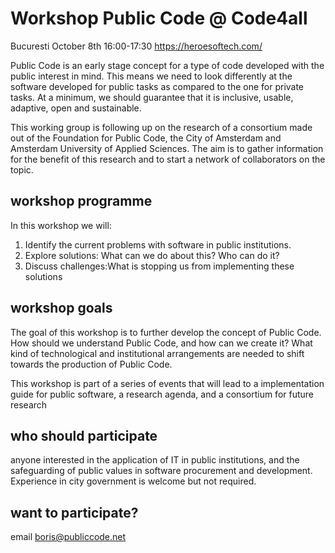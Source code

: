 # Workshop Public Code @ Code4all 
Bucuresti October 8th 16:00-17:30
https://heroesoftech.com/

Public Code is an early stage concept for a type of code developed with the public interest in mind. This means we need to look differently at the software developed for public tasks as compared to the one for private tasks. At a minimum, we should guarantee that it is inclusive, usable, adaptive, open and sustainable.

This working group is following up on the research of a consortium made out of the Foundation for Public Code, the City of Amsterdam and Amsterdam University of Applied Sciences. The aim is to gather information for the benefit of this research and to start a network of collaborators on the topic.

## workshop programme
In this workshop we will:
1. Identify the current problems with software in public institutions.
2. Explore solutions: What can we do about this? Who can do it?
3. Discuss challenges:What is stopping us from implementing these solutions

## workshop goals
The goal of this workshop is to further develop the concept of Public Code. How should we understand Public Code, and how can we create it? What kind of technological and institutional arrangements are needed to shift towards the production of Public Code.

This workshop is part of a series of events that will lead to a implementation guide for public software, a research agenda, and a consortium for future research

## who should participate
anyone interested in the application of IT in public institutions, and the safeguarding of public values in software procurement and development. Experience in city government is welcome but not required.

## want to participate? 
email boris@publiccode.net
